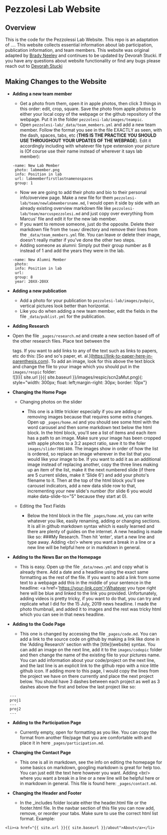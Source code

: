 # Pezzolesi Lab Website

## Overview

This is the code for the Pezzolessi Lab Website. This repo is an adaptation of .... This website collects essential information about lab participation, publication information, and team members. This website was original adapted by [Brady Neeley](mailto:mbradyneeley@gmail.com) and continues to be updated by Devorah Stucki. If you have any questions about website functionality or find any bugs please reach out to [Devorah Stucki](mailto:devorah.stucki@hsc.utah.edu)

## Making Changes to the Website
* **Adding a new team member**
  * Get a photo from them, open it in apple photos, then click 3 things in this order: edit, crop, square. Save the photo from apple photos to either your local copy of the webpage or the github repository of the webpage. Put it in the folder `pezzolesi-lab/images/teampic`.
  * Open `pezzolesi-lab/_data/team_members.yml` and add a new team member. Follow the format you see in the file EXACTLY as seen, with the dash, spaces, tabs, etc (**THIS IS THE PRACTICE YOU SHOULD USE THROUGHOUT YOUR UPDATES OF THE WEBPAGE**). Edit it accordingly including with whatever file type extension your picture is (Of course use their name instead of wherever it says lab member):
  ```
  -name: New Lab Member
   photo: labmember.png
   info: Position in lab
   url: labmemberfirstlastnamenospaces
   group: 1
   ```
   * Now we are going to add their photo and bio to their personal info/overview page. Make a new file for them `pezzolesi-lab/team/newlabmembersname.md`, I would open it side by side with an already existing overview markdown file like `pezzolesi-lab/team/marcuspezzolesi.md` and just copy over everything from Marcus' file and edit it for the new lab member.
   * If you want to remove someone, just do the opposite. Delete their markdown file from the `team/` directory and remove their lines from the `_data/team_members.yml` file. You can leave or delete their image, doesn't really matter if you've done the other two steps.
   * Adding someone as alumni: Simply put their group number as 8 instead of 1 and add the years they were in the lab.
  ```
  -name: New Alumni Member
   photo:
   info: Position in lab
   url:
   group: 8
   year: 20XX-20XX
   ```

* **Adding a new publication**
  * Add a photo for your publication to `pezzolesi-lab/images/pubpic`, vertical pictures look better than horizontal. 
  * Like you do when adding a new team member, edit the fields in the file `_data/publist.yml` for the publication.

* **Adding Research**
 * Open the file `_pages/research.md` and create a new section based off of the other research files. Place text between the <div></div> tags. If you want to add links to any of the text such as links to papers, etc do this: \[So and so's paper, et. al.](https://link-to-paper-here-in-parenthesis.com). To add an image, look for this above the text block and change the file to your image which you should put in the `images/respic` folder: <br/>
\![]({{ site.url }}{{ site.baseurl }}/images/respic/scn2aMut.png){: style="width: 300px; float: left;margin-right: 30px; border: 10px"}


* **Changing the Home Page**
  * Changing photos on the slider
    * This one is a little trickier especially if you are adding or removing images because that requires some extra changes. Open up `_pages/home.md` and you should see some html with the word carousel and then some markdown text below the html block. In the html block, you'll see a list of items and each item has a path to an image. Make sure your image has been cropped with apple photos to a 3:2 aspect ratio, save it to the foler `images/slider7001400`. The images show in order of how the list is ordered, so replace an image wherever in the list that you would like your image to be. If you want to add it as an additional image instead of replacing another, copy the three lines making up an item of the list, make it the next numbered slide (if there are 5 current slides, make it 'Slide 6') and add your photo's filename to it. Then at the top of the html block you'll see carousel indicators, add a new data slide row to that, incrementing your new slide's number (for slide 6 you would make data-slide-to="5" because they start at 0).

  * Editing the Text Fields 
    * Below the html block in the file `_pages/home.md`, you can write whatever you like, easily renaming, adding or changing sections. It is all in github markdown syntax which is easily learned and there are plenty of guides on the internet. A new heading is made like so: \###My Research. Then hit 'enter', start a new line and type away. Adding \<br/> where you want a break in a line or a new line will be helpful here or in markdown in general.

* **Adding to the News Bar on the Homepage**
  * This is easy. Open up the file `_data/news.yml` and copy what is already there. Add a date and a headline using the exact same formatting as the rest of the file. If you want to add a link from some text to a webpage add this in the middle of your sentence in the headline: \<a href='https://your-link.com'>Whatever you type right here will be blue and linked to the link you provided</a>. Unfortunately, adding videos is pretty tricky, if you want to do that, you can try and replicate what I did for the 15 July, 2019 news headline. I made the photo thumbnail, and added it to images and the rest was tricky html which you can see in that news headline.

* **Adding to the Code Page**
  * This one is changed by accessing the file `_pages/code.md`. You can add a link to the source code on github by making a link like done in the 'Adding Research' section with the \[title](website) syntax. You can add an image on the next line, add it to the `images/codepic` folder and then change the name of the existing file to your pictures name. You can add information about your code/project on the next line, and the last line is an explicit link to the github repo with a nice little github icon. If adding more to this page, I would copy the lines from the project we have on there currently and place the next project below. You should have 3 dashes between each project as well as 3 dashes above the first and below the last project like so: <br/>
```
  ---
  proj1
  ---
  proj2
  ---
```

* **Adding to the Participation Page**
  * Currently empty, open for formatting as you like. You can copy the format from another file/page that you are comfortable with and place it in here `_pages/participation.md`.

* **Changing the Contact Page**
  * This one is all in markdown, see the info on editing the homepage for some basics on markdown, googling markdown is great for help too. You can just edit the text here however you want. Adding \<br/> where you want a break in a line or a new line will be helpful here or in markdown in general. This file is found here: `_pages/contact.md`.
  
* **Changing the Header and Footer**
  * In the _includes folder locate either the header.html file or the footer.html file. In the navbar section of this file you can now add, remove, or reorder your tabs. Make sure to use the correct html list format. Example: 
  
````
<li><a href="{{ site.url }}{{ site.baseurl }}/about">About</a></li>
````
